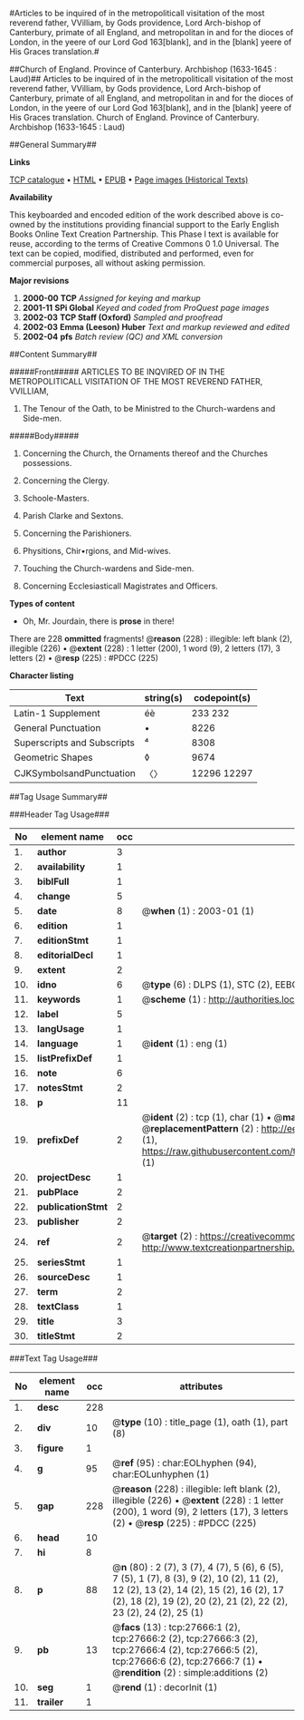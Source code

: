 #Articles to be inquired of in the metropoliticall visitation of  the most reverend father, VVilliam, by Gods providence, Lord Arch-bishop of     Canterbury, primate of all England, and metropolitan in and for the dioces of London, in the yeere of our Lord God 163[blank], and in the [blank] yeere of His Graces translation.#

##Church of England. Province of Canterbury. Archbishop (1633-1645 : Laud)##
Articles to be inquired of in the metropoliticall visitation of  the most reverend father, VVilliam, by Gods providence, Lord Arch-bishop of     Canterbury, primate of all England, and metropolitan in and for the dioces of London, in the yeere of our Lord God 163[blank], and in the [blank] yeere of His Graces translation.
Church of England. Province of Canterbury. Archbishop (1633-1645 : Laud)

##General Summary##

**Links**

[TCP catalogue](http://www.ota.ox.ac.uk/tcp/)  • 
[HTML](http://tei.it.ox.ac.uk/tcp/Texts-HTML/free/A00/A00211.html)  • 
[EPUB](http://tei.it.ox.ac.uk/tcp/Texts-EPUB/free/A00/A00211.epub) • 
[Page images (Historical Texts)](https://data.historicaltexts.jisc.ac.uk/view?pubId=eebo-24438958e&pageId=eebo-24438958e-27666-1)

**Availability**

This keyboarded and encoded edition of the
	       work described above is co-owned by the institutions
	       providing financial support to the Early English Books
	       Online Text Creation Partnership. This Phase I text is
	       available for reuse, according to the terms of Creative
	       Commons 0 1.0 Universal. The text can be copied,
	       modified, distributed and performed, even for
	       commercial purposes, all without asking permission.

**Major revisions**

1. __2000-00__ __TCP__ *Assigned for keying and markup*
1. __2001-11__ __SPi Global__ *Keyed and coded from ProQuest page images*
1. __2002-03__ __TCP Staff (Oxford)__ *Sampled and proofread*
1. __2002-03__ __Emma (Leeson) Huber__ *Text and markup reviewed and edited*
1. __2002-04__ __pfs__ *Batch review (QC) and XML conversion*

##Content Summary##

#####Front#####
ARTICLES TO BE INQVIRED OF IN THE METROPOLITICALL VISITATION OF THE MOST REVEREND FATHER, VVILLIAM, 
1. The Tenour of the Oath, to be Ministred to the Church-wardens and Side-men.

#####Body#####

1. Concerning the Church, the Ornaments thereof and the Churches possessions.

1. Concerning the Clergy.

1. Schoole-Masters.

1. Parish Clarke and Sextons.

1. Concerning the Parishioners.

1. Physitions, Chir•rgions, and Mid-wives.

1. Touching the Church-wardens and Side-men.

1. Concerning Ecclesiasticall Magistrates and Officers.

**Types of content**

  * Oh, Mr. Jourdain, there is **prose** in there!

There are 228 **ommitted** fragments! 
 @__reason__ (228) : illegible: left blank (2), illegible (226)  •  @__extent__ (228) : 1 letter (200), 1 word (9), 2 letters (17), 3 letters (2)  •  @__resp__ (225) : #PDCC (225)

**Character listing**


|Text|string(s)|codepoint(s)|
|---|---|---|
|Latin-1 Supplement|éè|233 232|
|General Punctuation|•|8226|
|Superscripts             and Subscripts|⁴|8308|
|Geometric Shapes|◊|9674|
|CJKSymbolsandPunctuation|〈〉|12296 12297|

##Tag Usage Summary##

###Header Tag Usage###

|No|element name|occ|attributes|
|---|---|---|---|
|1.|__author__|3||
|2.|__availability__|1||
|3.|__biblFull__|1||
|4.|__change__|5||
|5.|__date__|8| @__when__ (1) : 2003-01 (1)|
|6.|__edition__|1||
|7.|__editionStmt__|1||
|8.|__editorialDecl__|1||
|9.|__extent__|2||
|10.|__idno__|6| @__type__ (6) : DLPS (1), STC (2), EEBO-CITATION (1), OCLC (1), VID (1)|
|11.|__keywords__|1| @__scheme__ (1) : http://authorities.loc.gov/ (1)|
|12.|__label__|5||
|13.|__langUsage__|1||
|14.|__language__|1| @__ident__ (1) : eng (1)|
|15.|__listPrefixDef__|1||
|16.|__note__|6||
|17.|__notesStmt__|2||
|18.|__p__|11||
|19.|__prefixDef__|2| @__ident__ (2) : tcp (1), char (1)  •  @__matchPattern__ (2) : ([0-9\-]+):([0-9IVX]+) (1), (.+) (1)  •  @__replacementPattern__ (2) : http://eebo.chadwyck.com/downloadtiff?vid=$1&page=$2 (1), https://raw.githubusercontent.com/textcreationpartnership/Texts/master/tcpchars.xml#$1 (1)|
|20.|__projectDesc__|1||
|21.|__pubPlace__|2||
|22.|__publicationStmt__|2||
|23.|__publisher__|2||
|24.|__ref__|2| @__target__ (2) : https://creativecommons.org/publicdomain/zero/1.0/ (1), http://www.textcreationpartnership.org/docs/. (1)|
|25.|__seriesStmt__|1||
|26.|__sourceDesc__|1||
|27.|__term__|2||
|28.|__textClass__|1||
|29.|__title__|3||
|30.|__titleStmt__|2||


###Text Tag Usage###

|No|element name|occ|attributes|
|---|---|---|---|
|1.|__desc__|228||
|2.|__div__|10| @__type__ (10) : title_page (1), oath (1), part (8)|
|3.|__figure__|1||
|4.|__g__|95| @__ref__ (95) : char:EOLhyphen (94), char:EOLunhyphen (1)|
|5.|__gap__|228| @__reason__ (228) : illegible: left blank (2), illegible (226)  •  @__extent__ (228) : 1 letter (200), 1 word (9), 2 letters (17), 3 letters (2)  •  @__resp__ (225) : #PDCC (225)|
|6.|__head__|10||
|7.|__hi__|8||
|8.|__p__|88| @__n__ (80) : 2 (7), 3 (7), 4 (7), 5 (6), 6 (5), 7 (5), 1 (7), 8 (3), 9 (2), 10 (2), 11 (2), 12 (2), 13 (2), 14 (2), 15 (2), 16 (2), 17 (2), 18 (2), 19 (2), 20 (2), 21 (2), 22 (2), 23 (2), 24 (2), 25 (1)|
|9.|__pb__|13| @__facs__ (13) : tcp:27666:1 (2), tcp:27666:2 (2), tcp:27666:3 (2), tcp:27666:4 (2), tcp:27666:5 (2), tcp:27666:6 (2), tcp:27666:7 (1)  •  @__rendition__ (2) : simple:additions (2)|
|10.|__seg__|1| @__rend__ (1) : decorInit (1)|
|11.|__trailer__|1||
